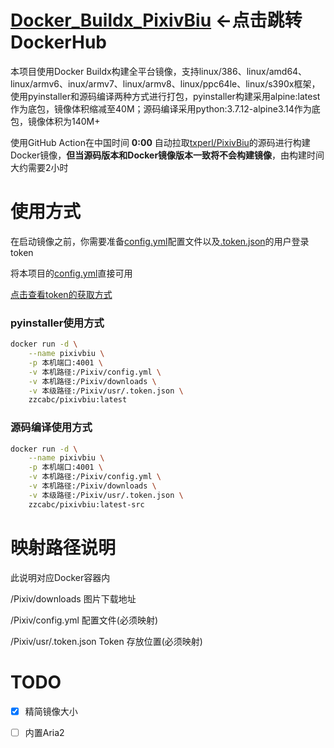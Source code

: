 # [Docker_Buildx_PixivBiu](https://hub.docker.com/r/zzcabc/pixivbiu) <-点击跳转DockerHub

本项目使用Docker Buildx构建全平台镜像，支持linux/386、linux/amd64、linux/armv6、inux/armv7、linux/armv8、linux/ppc64le、linux/s390x框架，使用pyinstaller和源码编译两种方式进行打包，pyinstaller构建采用alpine:latest作为底包，镜像体积缩减至40M；源码编译采用python:3.7.12-alpine3.14作为底包，镜像体积为140M+

使用GitHub Action在中国时间 **0:00** 自动拉取[txperl/PixivBiu](https://github.com/txperl/PixivBiu)的源码进行构建Docker镜像，**但当源码版本和Docker镜像版本一致将不会构建镜像**，由构建时间大约需要2小时

# 使用方式

在启动镜像之前，你需要准备[config.yml](https://github.com/zzcabc/Docker_Buildx_PixivBiu/blob/master/config.yml)配置文件以及[.token.json](https://github.com/zzcabc/Docker_Buildx_PixivBiu/blob/master/.token.json)的用户登录token

将本项目的[config.yml](https://github.com/zzcabc/Docker_Buildx_PixivBiu/blob/master/config.yml)直接可用

[点击查看token的获取方式](https://github.com/zzcabc/Docker_Buildx_PixivBiu/blob/master/getToken.md)

### pyinstaller使用方式

```sh
docker run -d \
    --name pixivbiu \
    -p 本机端口:4001 \
    -v 本机路径:/Pixiv/config.yml \
    -v 本机路径:/Pixiv/downloads \
    -v 本级路径:/Pixiv/usr/.token.json \
    zzcabc/pixivbiu:latest
```

### 源码编译使用方式

```sh
docker run -d \
    --name pixivbiu \
    -p 本机端口:4001 \
    -v 本机路径:/Pixiv/config.yml \
    -v 本机路径:/Pixiv/downloads \
    -v 本级路径:/Pixiv/usr/.token.json \
    zzcabc/pixivbiu:latest-src
```


# 映射路径说明

此说明对应Docker容器内

/Pixiv/downloads                  图片下载地址

/Pixiv/config.yml                 配置文件(必须映射)

/Pixiv/usr/.token.json            Token 存放位置(必须映射)

# TODO

- [x] 精简镜像大小

- [ ] 内置Aria2